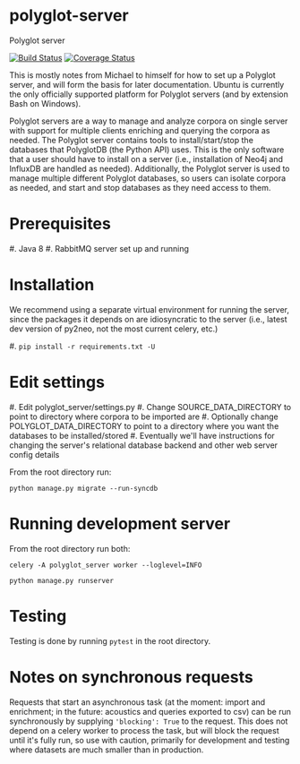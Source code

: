 # polyglot-server
Polyglot server

[![Build Status](https://travis-ci.org/MontrealCorpusTools/polyglot-server.svg?branch=master)](https://travis-ci.org/MontrealCorpusTools/polyglot-server)
[![Coverage Status](https://coveralls.io/repos/github/MontrealCorpusTools/polyglot-server/badge.svg?branch=master)](https://coveralls.io/github/MontrealCorpusTools/polyglot-server?branch=master)


This is mostly notes from Michael to himself for how to set up a Polyglot server, and will form the basis for later documentation.
Ubuntu is currently the only officially supported platform for Polyglot servers (and by extension Bash on Windows).

Polyglot servers are a way to manage and analyze corpora on single server with support for multiple clients enriching and querying
the corpora as needed.  The Polyglot server contains tools to install/start/stop the databases that PolyglotDB (the Python API) uses.
This is the only software that a user should have to install on a server (i.e., installation of Neo4j and InfluxDB are handled as needed).
Additionally, the Polyglot server is used to manage multiple different Polyglot databases, so users can isolate corpora as needed,
and start and stop databases as they need access to them.

Prerequisites
=============

#. Java 8
#. RabbitMQ server set up and running

Installation
============

We recommend using a separate virtual environment for running the server, since the packages it depends on are idiosyncratic
to the server (i.e., latest dev version of py2neo, not the most current celery, etc.)

#. `pip install -r requirements.txt -U`

Edit settings
=============

#. Edit polyglot_server/settings.py
#. Change SOURCE_DATA_DIRECTORY to point to directory where corpora to be imported are
#. Optionally change POLYGLOT_DATA_DIRECTORY to point to a directory where you want the databases to be installed/stored
#. Eventually we'll have instructions for changing the server's relational database backend and other web server config details

From the root directory run:

`python manage.py migrate --run-syncdb`


Running development server
==========================

From the root directory run both:

`celery -A polyglot_server worker --loglevel=INFO`

`python manage.py runserver`

Testing
=======

Testing is done by running `pytest` in the root directory.

Notes on synchronous requests
=============================

Requests that start an asynchronous task (at the moment: import and enrichment; in the future: acoustics and queries exported to csv)
can be run synchronously by supplying `'blocking': True` to the request.  This does not depend on a celery worker to process
the task, but will block the request until it's fully run, so use with caution, primarily for development and testing where
datasets are much smaller than in production.